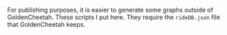 For publishing purposes, it is easier to generate some graphs outside of
GoldenCheetah. These scripts I put here. They require the `rideDB.json` file
that GoldenCheetah keeps.
